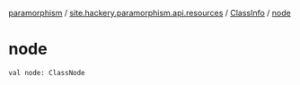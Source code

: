 [paramorphism](../../index.md) / [site.hackery.paramorphism.api.resources](../index.md) / [ClassInfo](index.md) / [node](./node.md)

# node

`val node: ClassNode`